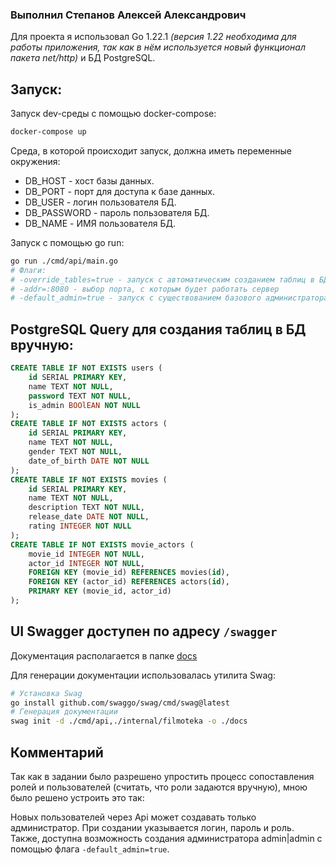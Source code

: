 ### Выполнил Степанов Алексей Александрович

Для проекта я использовал Go 1.22.1 *(версия 1.22 необходима для работы приложения, так как в нём используется новый функционал пакета net/http)* и БД PostgreSQL.

## Запуск:

Запуск dev-среды с помощью docker-compose:

```bash
docker-compose up
```
Среда, в которой происходит запуск, должна иметь переменные окружения:
- DB_HOST - хост базы данных.
- DB_PORT - порт для доступа к базе данных.
- DB_USER - логин пользователя БД.
- DB_PASSWORD - пароль пользователя БД.
- DB_NAME - ИМЯ пользователя БД.

Запуск с помощью go run:

```bash
go run ./cmd/api/main.go
# Флаги:
# -override_tables=true - запуск с автоматическим созданием таблиц в БД
# -addr=:8080 - выбор порта, с которым будет работать сервер
# -default_admin=true - запуск с существованием базового администратора (admin|admin).
```

## PostgreSQL Query для создания таблиц в БД вручную:

```sql
CREATE TABLE IF NOT EXISTS users (
	id SERIAL PRIMARY KEY,
	name TEXT NOT NULL,
	password TEXT NOT NULL,
	is_admin BOOlEAN NOT NULL
);
CREATE TABLE IF NOT EXISTS actors (
	id SERIAL PRIMARY KEY,
	name TEXT NOT NULL,
	gender TEXT NOT NULL,
	date_of_birth DATE NOT NULL
);
CREATE TABLE IF NOT EXISTS movies (
	id SERIAL PRIMARY KEY,
	name TEXT NOT NULL,
	description TEXT NOT NULL,
	release_date DATE NOT NULL,
	rating INTEGER NOT NULL
);
CREATE TABLE IF NOT EXISTS movie_actors (
	movie_id INTEGER NOT NULL,
	actor_id INTEGER NOT NULL,
	FOREIGN KEY (movie_id) REFERENCES movies(id),
   	FOREIGN KEY (actor_id) REFERENCES actors(id),
   	PRIMARY KEY (movie_id, actor_id)
);
```

## UI Swagger доступен по адресу `/swagger`

Документация располагается в папке [docs](./docs/)

Для генерации документации использовалась утилита Swag:

```bash
# Установка Swag
go install github.com/swaggo/swag/cmd/swag@latest
# Генерация документации
swag init -d ./cmd/api,./internal/filmoteka -o ./docs
```

## Комментарий

Так как в задании было разрешено упростить процесс сопоставления ролей и пользователей (считать, что роли задаются вручную), мною было решено устроить это так:

Новых пользователей через Api может создавать только администратор. При создании указывается логин, пароль и роль.
Также, доступна возможность создания администратора admin|admin с помощью флага `-default_admin=true`. 